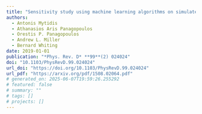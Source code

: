 ```yaml
---
title: "Sensitivity study using machine learning algorithms on simulated r-mode gravitational wave signals from newborn neutron stars"
authors:
  - Antonis Mytidis
  - Athanasios Aris Panagopoulos
  - Orestis P. Panagopoulos
  - Andrew L. Miller
  - Bernard Whiting
date: 2019-01-01
publication: "*Phys. Rev. D* **99**(2) 024024"
doi: "10.1103/PhysRevD.99.024024"
url_doi: "https://doi.org/10.1103/PhysRevD.99.024024"
url_pdf: "https://arxiv.org/pdf/1508.02064.pdf"
# generated_on: 2025-06-07T19:59:26.255292
# featured: false
# summary: ""
# tags: []
# projects: []
---
```

